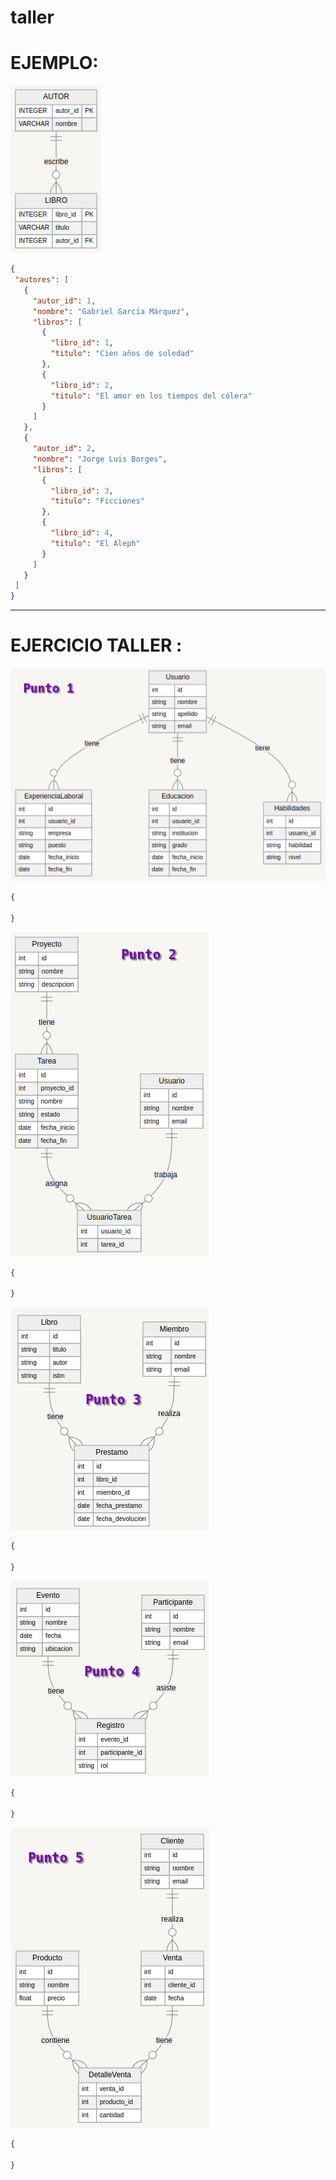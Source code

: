 # taller

# EJEMPLO:

![](image.PNG)

```json
{
 "autores": [
   {
     "autor_id": 1,
     "nombre": "Gabriel García Márquez",
     "libros": [
       {
         "libro_id": 1,
         "titulo": "Cien años de soledad"
       },
       {
         "libro_id": 2,
         "titulo": "El amor en los tiempos del cólera"
       }
     ]
   },
   {
     "autor_id": 2,
     "nombre": "Jorge Luis Borges",
     "libros": [
       {
         "libro_id": 3,
         "titulo": "Ficciones"
       },
       {
         "libro_id": 4,
         "titulo": "El Aleph"
       }
     ]
   }
 ]
}
```


------------------------------------------
# EJERCICIO TALLER : 

![](image(42).png)



```json
{

}

```


![](image(43).png)

```json
{

}

```


![](image(44).png)

```json
{

}

```


![](image(45).png)

```json
{

}

```

![](image(46).png)

```json
{

}

```